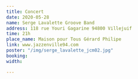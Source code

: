 ```yaml
---
title: Concert
date: 2020-05-28
name: Serge Lavalette Groove Band
address: 118 rue Youri Gagarine 94800 Villejuif
time: 21h
place_name: Maison pour Tous Gérard Philipe
link: www.jazzenville94.com
poster: "/img/serge_lavalette_jcm02.jpg"
booking: 
width: 

---
```

